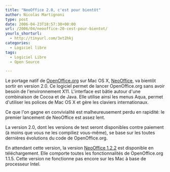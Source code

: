 ```yaml
---
title: "NeoOffice 2.0, c'est pour bientôt"
author: Nicolas Martignoni
type: post
date: 2006-04-23T18:57:30+00:00
url: /2006/04/neooffice-20-cest-pour-bientot/
yourls_shorturl:
  - http://tinyurl.com/3xt2hkj
categories:
  - Logiciel libre
tags:
  - Logiciel Libre
  - Open Source

---
```

Le portage natif de <a href="http://openoffice.org/" target="_blank">OpenOffice.org</a> sur Mac OS X, <a href="http://www.neooffice.org/" target="_blank">NeoOffice</a>, va bientôt sortir en version 2.0. Ce logiciel permet de lancer OpenOffice.org sans avoir besoin de l'environnement X11. L'interface est bâtie autour d'une combinaison de Cocoa et de Java. Elle utilise ainsi les menus Aqua, permet d'utiliser les polices de Mac OS X et gère les claviers internationaux.

Ce que l'on gagne en convivialité est malheureusement perdu en rapidité: le premier lancement de NeoOffice est assez lent.

La version 2.0, dont les versions de test seront disponibles contre paiement (à moins que vous ne les compiliez vous-même), se base sur les toutes dernières évolutions du code de OpenOffice.org.

En attendant cette version, la version <a href="http://www.planamesa.com/neojava/fr/download.php" target="_blank">NeoOffice 1.2.2</a> est disponible en téléchargement. Elle comporte toutes les fonctionnalités de OpenOffice.org 1.1.5. Cette version ne fonctionne pas encore sur les Mac à base de processeur Intel.
